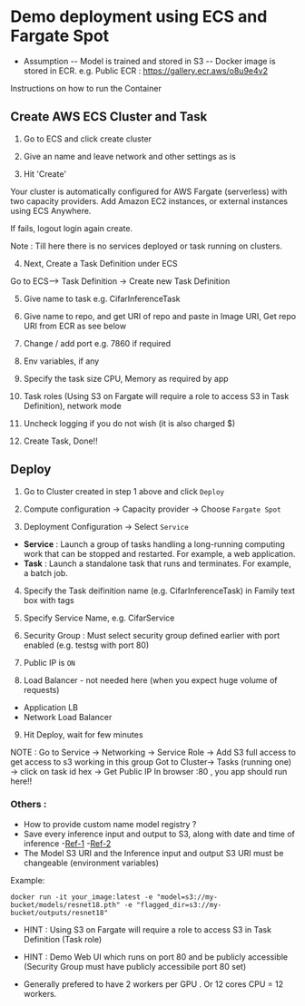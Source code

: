 # Demo deployment using ECS and Fargate Spot

- Assumption 
-- Model is trained and stored in S3
-- Docker image is stored in ECR. e.g. Public ECR : https://gallery.ecr.aws/o8u9e4v2

Instructions on how to run the Container

## Create AWS ECS Cluster and Task

1. Go to ECS and click create cluster

2. Give an name and leave network and other settings as is

3. Hit 'Create'

Your cluster is automatically configured for AWS Fargate (serverless) with two capacity providers. Add Amazon EC2 instances, or external instances using ECS Anywhere.

If fails, logout login again create.

Note : Till here there is no services deployed or task running on clusters.

4. Next, Create a Task Definition under ECS

Go to ECS--> Task Definition -> Create new Task Definition

5. Give name to task e.g. CifarInferenceTask

6. Give name to repo, and get URI of repo and paste in Image URI, Get repo URI from ECR as see below

7. Change / add port e.g. 7860 if required

8. Env variables, if any

9. Specify the task size CPU, Memory as required by app

10. Task roles (Using S3 on Fargate will require a role to access S3 in Task Definition), network mode 

11. Uncheck logging if you do not wish (it is also charged $)

12. Create Task, Done!!


## Deploy

1. Go to Cluster created in step 1 above and click ```Deploy```

2. Compute configuration -> Capacity provider -> Choose ```Fargate Spot```

3. Deployment Configuration -> Select ```Service```
- **Service** : Launch a group of tasks handling a long-running computing work that can be stopped and restarted. For example, a web application. 
- **Task** : Launch a standalone task that runs and terminates. For example, a batch job. 

4. Specify the Task deifinition name (e.g. CifarInferenceTask) in Family text box with tags 

5. Specify Service Name, e.g. CifarService 

6. Security Group : Must select security group defined earlier with port enabled (e.g. testsg with port 80) 

7. Public IP is ```ON``` 

8. Load Balancer - not needed here (when you expect huge volume of requests) 
- Application LB 
- Network Load Balancer 

9. Hit Deploy, wait for few minutes 

NOTE : Go to Service -> Networking -> Service Role -> Add S3 full access to get access to s3 working in this group Got to Cluster-> Tasks (running one) -> click on task id hex -> Get Public IP In browser :80 , you app should run here!!


### Others :
- How to provide custom name model registry ?
- Save every inference input and output to S3, along with date and time of inference
    -[Ref-1](https://gradio.app/using_flagging/)
    -[Ref-2](https://github.com/gradio-app/gradio/blob/master/gradio/flagging.py)
- The Model S3 URI and the Inference input and output S3 URI must be changeable (environment variables)

Example: 
```
docker run -it your_image:latest -e "model=s3://my-bucket/models/resnet18.pth" -e "flagged_dir=s3://my-bucket/outputs/resnet18"
```
- HINT : Using S3 on Fargate will require a role to access S3 in Task Definition (Task role)
- HINT : Demo Web UI which runs on port 80 and be publicly accessible (Security Group must have publicly accessibile port 80 set)



- Generally prefered to have 2 workers per GPU . Or 12 cores CPU = 12 workers.